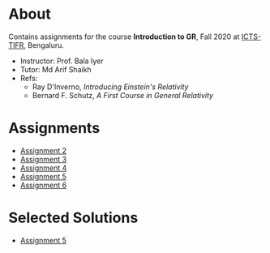 # About
Contains assignments for the course <b>Introduction to GR</b>, Fall 2020 at [ICTS-TIFR](https://www.icts.res.in/), Bengaluru.<br>

- Instructor: Prof. Bala Iyer<br>
- Tutor: Md Arif Shaikh<br>
- Refs:
  - Ray D'Inverno, <em>Introducing Einstein's Relativity</em>
  - Bernard F. Schutz, <em>A First Course in General Relativity</em>

# Assignments
- [Assignment 2](./Assignment_2_icts_igr_2020_fall.pdf)
- [Assignment 3](./Assignment_3_icts_igr_2020_fall.pdf)
- [Assignment 4](./Assignment_4_icts_igr_2020_fall.pdf)
- [Assignment 5](./Assignment_5_icts_igr_2020_fall.pdf)
- [Assignment 6](./Assignment_6_icts_igr_2020_fall.pdf)

# Selected Solutions
- [Assignment 5](./sol-assignment-5/Solution_assignment_5_icts_igr_2020_fall.pdf)